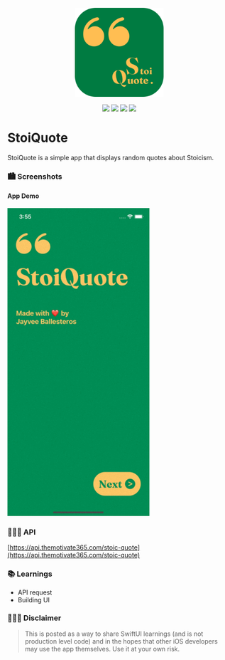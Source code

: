 
<p align="center"><img src="images/icon.png" width="200"></p>

<p align="center">
    <img src="https://img.shields.io/badge/iOS-15.0+-blue.svg" />
    <img src="https://img.shields.io/badge/Xcode-13.3+-brightgreen.svg" />
    <img src="https://img.shields.io/badge/Swift-5.5-orange.svg" />
    <img src="https://img.shields.io/badge/SwiftUI-3.0-red.svg" />
</p>

# StoiQuote
StoiQuote is a simple app that displays random quotes about Stoicism.

### 🏙 Screenshots

#### App Demo

<img src="images/screen.gif" width="320"/>

### 👨🏻‍💻 API

[https://api.themotivate365.com/stoic-quote](https://api.themotivate365.com/stoic-quote)

### 📚 Learnings

- API request
- Building UI

### 👨🏻‍⚖️ Disclaimer

> This is posted as a way to share SwiftUI learnings (and is not production level code) and in the hopes that other iOS developers may use the app themselves. Use it at your own risk.

